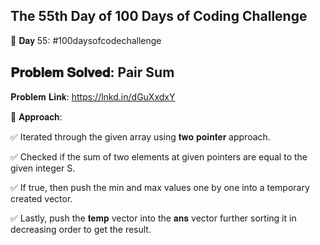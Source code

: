 The 55th Day of 100 Days of Coding Challenge
--------------------------------------------

📌 𝐃𝐚𝐲 55: #100daysofcodechallenge

𝐏𝐫𝐨𝐛𝐥𝐞𝐦 𝐒𝐨𝐥𝐯𝐞𝐝: Pair Sum
--------------------------------------------
𝐏𝐫𝐨𝐛𝐥𝐞𝐦 𝐋𝐢𝐧𝐤: https://lnkd.in/dGuXxdxY

📌 𝐀𝐩𝐩𝐫𝐨𝐚𝐜𝐡:

✅ Iterated through the given array using 𝐭𝐰𝐨 𝐩𝐨𝐢𝐧𝐭𝐞𝐫 approach.

✅ Checked if the sum of two elements at given pointers are equal to the given integer S.

✅ If true, then push the min and max values one by one into a temporary created vector.

✅ Lastly, push the 𝐭𝐞𝐦𝐩 vector into the 𝐚𝐧𝐬 vector further sorting it in decreasing order to get the result.
